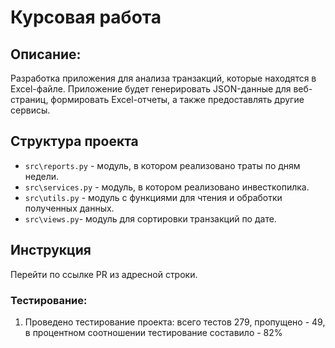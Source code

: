 # Курсовая работа


## Описание:
Разработка приложения для анализа транзакций, которые находятся в Excel-файле. 
Приложение будет генерировать JSON-данные для веб-страниц, 
формировать Excel-отчеты, а также предоставлять другие сервисы.

## Структура проекта
* `src\reports.py` - модуль, в котором реализовано траты по дням недели.
* `src\services.pу` - модуль, в котором реализовано инвесткопилка.
* `src\utils.py` - модуль с функциями для чтения и обработки полученных данных.
* `src\views.pу`- модуль для сортировки транзакций по дате.


## Инструкция
Перейти по ссылке PR из адресной строки.



### Тестирование:
1. Проведено тестирование проекта: всего тестов 279, пропущено - 49, в процентном соотношении тестирование составило - 82%